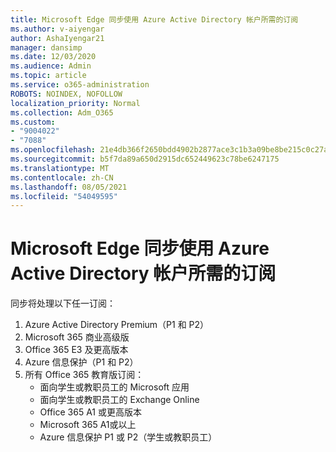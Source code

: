 ```yaml
---
title: Microsoft Edge 同步使用 Azure Active Directory 帐户所需的订阅
ms.author: v-aiyengar
author: AshaIyengar21
manager: dansimp
ms.date: 12/03/2020
ms.audience: Admin
ms.topic: article
ms.service: o365-administration
ROBOTS: NOINDEX, NOFOLLOW
localization_priority: Normal
ms.collection: Adm_O365
ms.custom:
- "9004022"
- "7088"
ms.openlocfilehash: 21e4db366f2650bdd4902b2877ace3c1b3a09be8be215c0c27a4faaf4deef8d4
ms.sourcegitcommit: b5f7da89a650d2915dc652449623c78be6247175
ms.translationtype: MT
ms.contentlocale: zh-CN
ms.lasthandoff: 08/05/2021
ms.locfileid: "54049595"
---
```

# <a name="subscription-needed-for-microsoft-edge-sync-to-work-with-azure-active-directory-accounts"></a>Microsoft Edge 同步使用 Azure Active Directory 帐户所需的订阅

同步将处理以下任一订阅：

1. Azure Active Directory Premium（P1 和 P2）
1. Microsoft 365 商业高级版
1. Office 365 E3 及更高版本
1. Azure 信息保护（P1 和 P2）
1. 所有 Office 365 教育版订阅：
    - 面向学生或教职员工的 Microsoft 应用
    - 面向学生或教职员工的 Exchange Online
    - Office 365 A1 或更高版本
    - Microsoft 365 A1或以上
    - Azure 信息保护 P1 或 P2（学生或教职员工）
